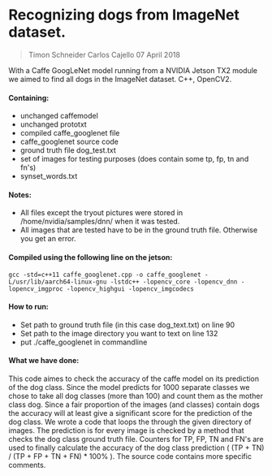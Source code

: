 # Recognizing dogs from ImageNet dataset.
> Timon Schneider
> Carlos Cajello
> 07 April 2018

With a Caffe GoogLeNet model running from a NVIDIA Jetson TX2 module we aimed to find all dogs in the ImageNet dataset. C++, OpenCV2.

#### Containing:
- unchanged caffemodel
 - unchanged prototxt
 - compiled caffe_googlenet file
 - caffe_googlenet source code 
 - ground truth file dog_test.txt 
 - set of images for testing purposes (does contain some tp, fp, tn and fn's)
 - synset_words.txt 

#### Notes:
 - All files except the tryout pictures were stored in /home/nvidia/samples/dnn/ when it was tested.
 - All images that are tested have to be in the ground truth file. Otherwise you get an error.

#### Compiled using the following line on the jetson: 
	gcc -std=c++11 caffe_googlenet.cpp -o caffe_googlenet -L/usr/lib/aarch64-linux-gnu -lstdc++ -lopencv_core -lopencv_dnn -lopencv_imgproc -lopencv_highgui -lopencv_imgcodecs

#### How to run:
 - Set path to ground truth file (in this case dog_text.txt) on line 90
 - Set path to the image directory you want to text on line 132
 - put ./caffe_googlenet in commandline

#### What we have done:
This code aimes to check the accuracy of the caffe model on its prediction of the dog class. Since the model predicts for 1000 separate classes we chose to take all dog classes (more than 100) and count them as the mother class dog. Since a fair proportion of the images (and classes) contain dogs the accuracy will at least give a significant score for the prediction of the dog class. We wrote a code that loops the through the given directory of images. The prediction is for every image is checked by a method that checks the dog class ground truth file. Counters for TP, FP, TN and FN's are used to finally calculate the accuracy of the dog class prediction ( (TP + TN) / (TP + FP + TN + FN) * 100% ). The source code contains more specific comments.